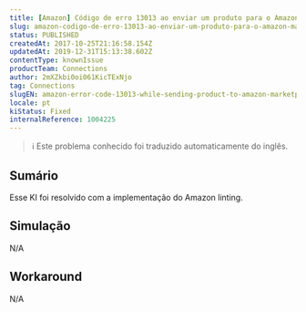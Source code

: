 ```yaml
---
title: [Amazon] Código de erro 13013 ao enviar um produto para o Amazon marketplace
slug: amazon-codigo-de-erro-13013-ao-enviar-um-produto-para-o-amazon-marketplace
status: PUBLISHED
createdAt: 2017-10-25T21:16:58.154Z
updatedAt: 2019-12-31T15:13:38.602Z
contentType: knownIssue
productTeam: Connections
author: 2mXZkbi0oi061KicTExNjo
tag: Connections
slugEN: amazon-error-code-13013-while-sending-product-to-amazon-marketplace
locale: pt
kiStatus: Fixed
internalReference: 1004225
---
```


>ℹ️ Este problema conhecido foi traduzido automaticamente do inglês.

## Sumário


Esse KI foi resolvido com a implementação do Amazon linting.

## Simulação


N/A



## Workaround


N/A




